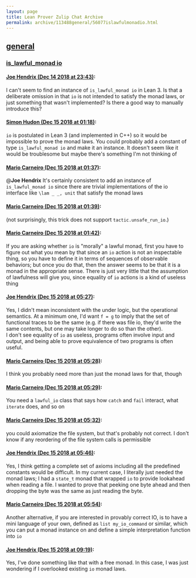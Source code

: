 ```yaml
---
layout: page
title: Lean Prover Zulip Chat Archive 
permalink: archive/113488general/56077islawfulmonadio.html
---
```


## [general](index.html)
### [is_lawful_monad io](56077islawfulmonadio.html)

#### [Joe Hendrix (Dec 14 2018 at 23:43)](https://leanprover.zulipchat.com/#narrow/stream/113488-general/topic/is_lawful_monad%20io/near/151810212):
I can't seem to find an instance of `is_lawful_monad io` in Lean 3.  Is that a deliberate omission in that `io` is not intended to satisfy the monad laws, or just something that wasn't implemented?  Is there a good way to manually introduce this?

#### [Simon Hudon (Dec 15 2018 at 01:18)](https://leanprover.zulipchat.com/#narrow/stream/113488-general/topic/is_lawful_monad%20io/near/151814377):
`io` is postulated in Lean 3 (and implemented in C++) so it would be impossible to prove the monad laws. You could probably add a constant of type `is_lawful_monad io` and make it an instance. It doesn't seem like it would be troublesome but maybe there's something I'm not thinking of

#### [Mario Carneiro (Dec 15 2018 at 01:37)](https://leanprover.zulipchat.com/#narrow/stream/113488-general/topic/is_lawful_monad%20io/near/151815085):
@**Joe Hendrix** It's certainly consistent to add an instance of `is_lawful_monad io` since there are trivial implementations of the io interface like `\lam _ _, unit` that satisfy the monad laws

#### [Mario Carneiro (Dec 15 2018 at 01:39)](https://leanprover.zulipchat.com/#narrow/stream/113488-general/topic/is_lawful_monad%20io/near/151815143):
(not surprisingly, this trick does not support `tactic.unsafe_run_io`.)

#### [Mario Carneiro (Dec 15 2018 at 01:42)](https://leanprover.zulipchat.com/#narrow/stream/113488-general/topic/is_lawful_monad%20io/near/151815238):
If you are asking whether `io` is "morally" a lawful monad, first you have to figure out what you mean by that since an `io` action is not an inspectable thing, so you have to define it in terms of sequences of observable behaviors; but once you do that, then the answer seems to be that it is a monad in the appropriate sense. There is just very little that the assumption of lawfulness will give you, since equality of `io` actions is a kind of useless thing

#### [Joe Hendrix (Dec 15 2018 at 05:27)](https://leanprover.zulipchat.com/#narrow/stream/113488-general/topic/is_lawful_monad%20io/near/151822149):
Yes, I didn't mean inconsistent with the under logic, but the operational semantics.  At a minimum one, I'd want `f = g` to imply that the set of functional traces to be the same (e.g. if there was file io, they'd write the same contents, but one may take longer to do so than the other).  
I don't see equality of `io` as useless, programs often involve input and output, and being able to prove equivalence of two programs is often useful.

#### [Mario Carneiro (Dec 15 2018 at 05:28)](https://leanprover.zulipchat.com/#narrow/stream/113488-general/topic/is_lawful_monad%20io/near/151822196):
I think you probably need more than just the monad laws for that, though

#### [Mario Carneiro (Dec 15 2018 at 05:29)](https://leanprover.zulipchat.com/#narrow/stream/113488-general/topic/is_lawful_monad%20io/near/151822201):
You need a `lawful_io` class that says how `catch` and `fail` interact, what `iterate` does, and so on

#### [Mario Carneiro (Dec 15 2018 at 05:32)](https://leanprover.zulipchat.com/#narrow/stream/113488-general/topic/is_lawful_monad%20io/near/151822302):
you could axiomatize the file system, but that's probably not correct. I don't know if any reordering of the file system calls is permissible

#### [Joe Hendrix (Dec 15 2018 at 05:46)](https://leanprover.zulipchat.com/#narrow/stream/113488-general/topic/is_lawful_monad%20io/near/151822689):
Yes, I think getting a complete set of axioms including all the predefined constants would be difficult.  In my current case, I literally just needed the monad laws; I had a `state_t` monad that wrapped `io` to provide lookahead when reading a file.  I wanted to prove that peeking one byte ahead and then dropping the byte was the same as just reading the byte.

#### [Mario Carneiro (Dec 15 2018 at 05:54)](https://leanprover.zulipchat.com/#narrow/stream/113488-general/topic/is_lawful_monad%20io/near/151822910):
Another alternative, if you are interested in provably correct IO, is to have a mini language of your own, defined as `list my_io_command` or similar, which you can put a monad instance on and define a simple interpretation function into `io`

#### [Joe Hendrix (Dec 15 2018 at 09:19)](https://leanprover.zulipchat.com/#narrow/stream/113488-general/topic/is_lawful_monad%20io/near/151828407):
Yes, I've done something like that with a free monad.  In this case, I was just wondering if I overlooked existing `io` monad laws.

